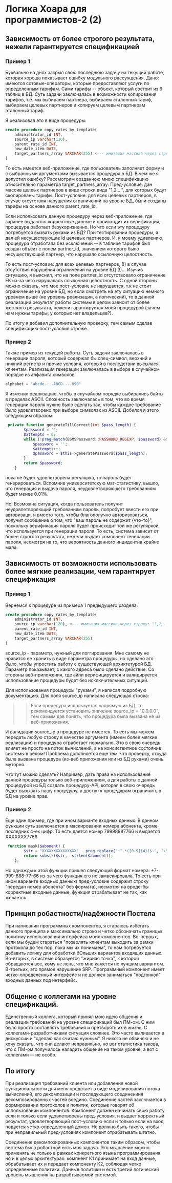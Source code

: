 # Логика Хоара для программистов-2 (2)

## Зависимость от более строгого результата, нежели гарантируется спецификацией

### Пример 1

Буквально на днях закрыл свою последнюю задачу на текущий работе, которая хороша показывает ошибку модульного рассуждения.
Дано: имеются сотовые-операторы, которые предоставляют услуги по определенным тарифам. Сами тарифы -- объект, который состоит из 6 таблиц в БД.
Суть задачи заключалась в возможности копирования тарифов, т.е. мы выбираем партнера, выбираем эталонный тариф, выбираем целевых партнеров и копируем целевым партнерам эталонный тариф.

Я реализовал это в виде процедуры:

```sql
create procedure copy_rates_by_template(
    administrator_id INT,
    source_ip varchar(120),
    parent_rate_id INT,
    new_date_item DATE,
    target_partners_array VARCHAR(255) <--- имитация массива через строку: "1,2,..."
)
```

То есть имеется веб-приложение, где пользователь заполняет форму и с выбранными аргументами вызывается процедура в БД.
В чем же я допустил ошибку? Рассмотрим созданною мною спецификацию относительно параметра target_partners_array:
Пред-условие: дан массив целеых партнеров в виде строки вида "1,2,...", для которых будут скопированы тарифы.
Пост-условие: для всех целевых партнеров, в случае отсутствия нарушения ограничений на уровне БД, были созданы тарифы на основе данного parent_rate_id.

Если использовать данную процедуру через веб-приложение, где заранее выдаются корректные данные и происходит их верификация, процедура работает безукоризненно. 
Но что если эту процедуру потребуется вызвать руками из БД? 
При тестировании процедуры, я дал ей несуществующие id целевых партнеров. И, к моему удивлению, процедура отработала без исключений -- в таблице тарифов был создан объект
с полем partner_id, значением которого было несуществующий партнер, что нарушало ссылочную целостность.

То есть пост-условие:  для всех целевых партнеров, (!) в случае отсутствия нарушения ограничений на уровне БД (!)... 
Изучив ситуацию, я выяснил, что на поле partner_id отсутствовало ограничение FK из-за чего нарушалась ссылочная целостность. 
С одной стороны можно сказать, что мое пост-условие не нарушается, т.к не стоит ограничение на уровне БД, но если смотреть на эту ситуацию немного уровнем выше
(не уровень реализации, а логический), то в данной реализации результат работы системы в целом зависит от более жесткого результата, нежели гарантируется моей процедурой 
(зачем нам нужны тарифы, у которых нет владельцев?).

По итогу я добавил дополнительную проверку, тем самым сделав спецификацию пост-условия строже.

### Пример 2

Также пример из текущей работы. Суть задачи заключалась в генерации пароля, который содержал бы спец-символ, верхний и нижний регистр и прочие условия, который в последствии
высылася клиентам. Реализация генерации заключалась в выборе в случайном порядке из алфавита символов:

```php
alphabet = "abcde....ABCD....890" 
```

Я изменил реализацию, чтобы в случайном порядке выбирались байты в пределах ASCII. Сложность заключалась в том, что во время генерации пароля нужно было сделать так, чтобы
каждое требование было удовлетворено при выборе символах из ASCII. 
Добился я этого следующим образом:

```php
 private function generateTillCorrect(int $pass_length) {
        $password = '';
        $attempts = 0;
        while (!preg_match(BSMSPassword::PASSWORD_REGEXP, $password) && $attempts < BSMSPassword::MAX_ATTEMPTS) {
            $password = '';
            $attempts++;
            $password = $this->generatePassword($pass_length);
        }
        return $password;
    }
```

пока не будет удовлетворена регулярка, то пароль будет генерироваться. Вспомнив университетскую мат-статистику, вышло, что генерация и выдача пароля, неудовлетворяющего требованиям
будет менее 0.01%. 

Но! Возможна ситуация, когда пользователь получит неудовлетворяющий требованиям пароль, попробует ввести его при авторизаци, и вместо того, чтобы благополучно авторизоваться, получит
сообщение о том, что "ваш пароль не содержит {что-то}", поскольку верификация пароля будет происходит той же регуляркой, что используется при генерации пароля.
То есть, система зависит от более строгого результата, нежели выдает компонент генерации пароля, несмотря на то, что вероятность данного инцидентна крайне мала.

## Зависимость от возможности использовать более мягкие реализации, чем гарантирует спецификация

### Пример 1

Вернемся к процедуре из примера 1 предыдущего раздела:
```sql
create procedure copy_rates_by_template(
    administrator_id INT,	
    source_ip varchar(120),	<--- имитация массива через строку: "1,2,..."
    parent_rate_id INT,
    new_date_item DATE,
    target_partners_array VARCHAR(255) 
)
```

source_ip - параметр, нужный для логгирования. Мне самому не нравится ее хранить в виде параметра процедуры, но сделано это было, чтобы упростить работу с существующей архиктетурой БД.
Параметр показывает, с какого адреса было сделано действие. Со стороны веб-приложения, где айпи верифицируется и валидируется использование процедуры будет без исключительных ситуаций.

Для использования процедуры "руками", я написал подробную документацию. Для поля source_ip написана следующая строка:
>> Если процедура используется напрямую из БД, то рекомендуется установить значение source_ip = "0.0.0.0", тем самым дав понять, что процедура была вызвана не из веб-приложения.

И валидации source_ip в процедуре не имеется. То есть мы можем передать любую строку в качестве аргумента (имеем более мягкие реализации) и процедура отработает нормально.
Это в свою очередь влияет не просто на поток вычислений, а на консистентное состояние системы в целом! Проблема дополняется еще тем, что проверку, откуда была вызвана процедура
(из-веб приложения или из БД руками) очень муторно.

Что тут можно сделать? Например, дать права на использование данной процедуры только веб-приложением, а для работы с данной процедурой из БД создать процедуру-API, 
которая в свою очередь будет вызывать нашу процедуру, а доступ к процедурам ограничить в БД на уровне прав.

### Пример 2

Еще один пример, где при ином варианте входных данных. В данном функции суть заключается в маскировании номера абонента, кроме последних 4-ех цифр.
То есть дается номер 79998887766 и выдается XXXXXXX7766
```php
 function mask($abonent) {
        $str = "XXXXXXXXXXXXXXX" . preg_replace("~^.*([0-9]{4})$~", "\\1", $abonent);
        return substr($str, -strlen($abonent));
    };
```

Но однажды к этой функции пришел следующий формат номера: +7-999-888-77-66 из-за чего функция его не замаскировала.
То есть при ином варианте входных данных( пред-условие содержит строку "передан номер абонента" без формата), несмотря на вроде-бы корректные входные данные, 
функция отрабатывает не так, как желается.

## Принцип робастности/надёжности Постела

При написании программных компонентов, я стараюсь избегать данного принципа и максимально строко и четко обозначать границы/политику использования интерфейса моих компонентов.
Во-первых, если мы будем стараться "позволять клиентам выходить за рамки протокола до тех пор, пока мы их понимаем", то нам потребуется добавить логику для обработки бОльших вариантов
входящих данных.
Во-вторых, в системе образуется "жирная точка", к которой обращаются все, кому не лень, что мне кажется не лучшим вариантом.
В-третьих, это прямое нарушение SRP. Программный компонент имеет четко-определенный интерфейс и не должен заниматься "подгонкой" входных данных под интерфейс. 


## Общение с коллегами на уровне спецификаций.

Единственный коллега, который принял мою идею общения и реалазции требований на уровне спецификаций был ПМ-ом. С ним было просто составлять требования и претворять их в жизнь.
С коллегами-разработчиками ситуация сложнее. Это часто выливается в дискуссии и "сделаю как считаю нужным". Я никого не обвиняю и не хочу сказать, что они делают неправильно, но 
вот статистика такова, что с ПМ-ом получилось наладить общение на таком уровне, а вот с коллегами -- не особо. 

## По итогу

При реализация требований клиента или добавления новой функциональности для меня предстает в виде моделирования потока вычислений, его декомпозиции и последующего соединениия 
декомпозированных частей воедино. Соединение частей заключается в формировании протоколов и политик, которые говорят об использовании компонентов. Компонент должен начинать свою
работу если и только если удовлетворены пред-условия, и выдает корректный результат, удовлетворяющий пост-условию если и только если на вход подается четко-определенный домен.
Не должно быть такого, чтобы при неправильный пред-условиях компонент отрабатывать штатно.

Соединение декомпозированных компонентов таким образом, чтобы система была робастной есть моя задача. Это мышление можно применять не только в рамках конкретного языка программирования
но и в целых архитектурах: компнент К1 принимает на вход данные, обрабатывает их и передает компоненту К2, соблюдая четко определенные политики. Данные политики и есть третий 
логический уровень мышления на разрабтываемой системой.
